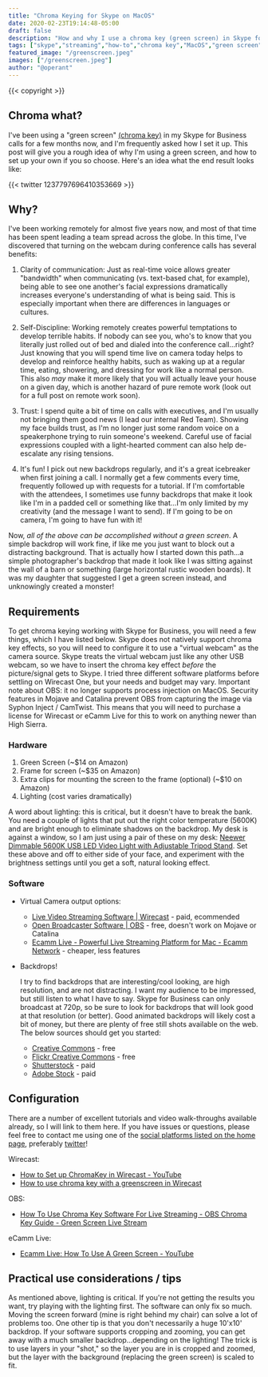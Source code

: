 ```yaml
---
title: "Chroma Keying for Skype on MacOS"
date: 2020-02-23T19:14:48-05:00
draft: false
description: "How and why I use a chroma key (green screen) in Skype for Business calls"
tags: ["skype","streaming","how-to","chroma key","MacOS","green screen","wirecast","obs","ecamm live"]
featured_image: "/greenscreen.jpeg"
images: ["/greenscreen.jpeg"]
author: "@operant"
---
```

{{< copyright >}}

## Chroma what?

I've been using a "green screen" [(chroma key)](https://en.wikipedia.org/wiki/Chroma_key) in my Skype for Business calls for a few months now, and I'm frequently asked how I set it up. This post will give you a rough idea of why I'm using a green screen, and how to set up your own if you so choose. Here's an idea what the end result looks like:

{{< twitter 1237797696410353669 >}}  

## Why?

I've been working remotely for almost five years now, and most of that time has been spent leading a team spread across the globe.  In this time, I've discovered that turning on the webcam during conference calls has several benefits:

1. Clarity of communication: Just as real-time voice allows greater "bandwidth" when communicating (vs. text-based chat, for example), being able to see one another's facial expressions dramatically increases everyone's understanding of what is being said. This is especially important when there are differences in languages or cultures.

2. Self-Discipline: Working remotely creates powerful temptations to develop terrible habits. If nobody can see you, who's to know that you literally just rolled out of bed and dialed into the conference call...right? Just knowing that you will spend time live on camera today helps to develop and reinforce healthy habits, such as waking up at a regular time, eating, showering, and dressing for work like a normal person. This also _may_ make it more likely that you will actually leave your house on a given day, which is another hazard of pure remote work (look out for a full post on remote work soon).

3. Trust: I spend quite a bit of time on calls with executives, and I'm usually not bringing them good news (I lead our internal Red Team). Showing my face builds trust, as I'm no longer just some random voice on a speakerphone trying to ruin someone's weekend. Careful use of facial expressions coupled with a light-hearted comment can also help de-escalate any rising tensions.

4. It's fun! I pick out new backdrops regularly, and it's a great icebreaker when first joining a call. I normally get a few comments every time, frequently followed up with requests for a tutorial. If I'm comfortable with the attendees, I sometimes use funny backdrops that make it look like I'm in a padded cell or something like that...I'm only limited by my creativity (and the message I want to send). If I'm going to be on camera, I'm going to have fun with it!

Now, _all of the above can be accomplished without a green screen_. A simple backdrop will work fine, if like me you just want to block out a distracting background.  That is actually how I started down this path…a simple photographer's backdrop that made it look like I was sitting against the wall of a barn or something (large horizontal rustic wooden boards). It was my daughter that suggested I get a green screen instead, and unknowingly created a monster!

## Requirements

To get chroma keying working with Skype for Business, you will need a few things, which I have listed below. Skype does not natively support chroma key effects, so you will need to configure it to use a "virtual webcam" as the camera source.  Skype treats the virtual webcam just like any other USB webcam, so we have to insert the chroma key effect _before_ the picture/signal gets to Skype. I tried three different software platforms before settling on Wirecast One, but your needs and budget may vary. Important note about OBS: it no longer supports process injection on MacOS. Security features in Mojave and Catalina prevent OBS from capturing the image via Syphon Inject / CamTwist. This means that you will need to purchase a license for Wirecast or eCamm Live for this to work on anything newer than High Sierra.

### Hardware

1. Green Screen (~$14 on Amazon)
2. Frame for screen (~$35 on Amazon)
3. Extra clips for mounting the screen to the frame (optional) (~$10 on Amazon)
4. Lighting  (cost varies dramatically)

A word about lighting: this is critical, but it doesn't have to break the bank. You need a couple of lights that put out the right color temperature (5600K) and are bright enough to eliminate shadows on the backdrop. My desk is against a window, so I am just using a pair of these on my desk: [Neewer Dimmable 5600K USB LED Video Light with Adjustable Tripod Stand](https://www.amazon.com/gp/product/B07T8FBZC2/ref=ppx_yo_dt_b_search_asin_title?ie=UTF8&psc=1). Set these above and off to either side of your face, and experiment with the brightness settings until you get a soft, natural looking effect.

### Software

* Virtual Camera output options:

  * [Live Video Streaming Software | Wirecast](https://www.telestream.net/wirecast/) - paid, ecommended
  * [Open Broadcaster Software | OBS](https://obsproject.com/) - free, doesn't work on Mojave or Catalina
  * [Ecamm Live - Powerful Live Streaming Platform for Mac - Ecamm Network](https://www.ecamm.com/mac/ecammlive/) - cheaper, less features

* Backdrops!

    I try to find backdrops that are interesting/cool looking, are high resolution, and are not distracting. I want my audience to be impressed, but still listen to what I have to say. Skype for Business can only broadcast at 720p, so be sure to look for backdrops that will look good at that resolution (or better). Good animated backdrops will likely cost a bit of money, but there are plenty of free still shots available on the web. The below sources should get you started:

  * [Creative Commons](https://search.creativecommons.org) - free
  * [Flickr Creative Commons](https://www.flickr.com/creativecommons/) - free
  * [Shutterstock](https://www.shutterstock.com/home) - paid
  * [Adobe Stock](https://stock.adobe.com) - paid


## Configuration

There are a number of excellent tutorials and video walk-throughs available already, so I will link to them here. If you have issues or questions, please feel free to contact me using one of the [social platforms listed on the home page](../../index.html), preferably [twitter](https://twitter.com/operant)!

Wirecast:

* [How to Set up ChromaKey in Wirecast - YouTube](https://www.youtube.com/watch?v=FTe_7Gq_l5o)
* [How to use chroma key with a greenscreen in Wirecast](https://streamshark.io/wirecast-guide/chroma-key)

OBS:

* [How To Use Chroma Key Software For Live Streaming - OBS Chroma Key Guide - Green Screen Live Stream](https://streamshark.io/blog/chroma-key-software-live-streaming/)

eCamm Live:

* [Ecamm Live: How To Use A Green Screen - YouTube](https://www.youtube.com/watch?v=6G4ZOAdgmPU)

## Practical use considerations / tips

As mentioned above, lighting is critical. If you're not getting the results you want, try playing with the lighting first. The software can only fix so much. Moving the screen forward (mine is right behind my chair) can solve a lot of problems too. One other tip is that you don't necessarily a huge 10'x10' backdrop. If your software supports cropping and zooming, you can get away with a much smaller backdrop…depending on the lighting! The trick is to use layers in your "shot," so the layer you are in is cropped and zoomed, but the layer with the background (replacing the green screen) is scaled to fit.
